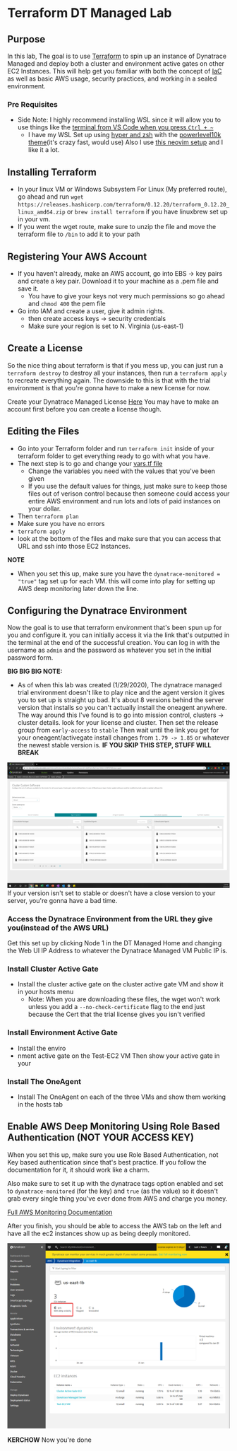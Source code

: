 # Terraform DT Managed Lab

## Purpose

In this lab, The goal is to use [Terraform](https://www.terraform.io/) to spin up an instance of Dynatrace Managed and deploy both a cluster and environment active gates on other EC2 Instances. This will help get you familiar with both the concept of [IaC](https://en.wikipedia.org/wiki/Infrastructure_as_code) as well as basic AWS usage, security practices, and working in a sealed environment. 

### Pre Requisites
* Side Note: I highly recommend installing WSL since it will allow you to use things like the [terminal from VS Code when you press `Ctrl + ~`](https://dev.to/micahshute/setting-up-windows-subsytem-for-linux-3b7n)
  * I have my WSL Set up using [hyper and zsh](https://medium.com/@ssharizal/hyper-js-oh-my-zsh-as-ubuntu-on-windows-wsl-terminal-8bf577cdbd97) with the [powerlevel10k theme](https://github.com/romkatv/powerlevel10k)(it's crazy fast, would use) Also I use [this neovim setup](https://github.com/Optixal/neovim-init.vim) and I like it a lot. 


## Installing Terraform

* In your linux VM or Windows Subsystem For Linux (My preferred route), go ahead and run `wget https://releases.hashicorp.com/terraform/0.12.20/terraform_0.12.20_linux_amd64.zip` or `brew install terraform` if you have linuxbrew set up in your vm. 
* If you went the wget route, make sure to unzip the file and move the terraform file to `/bin` to add it to your path
  



## Registering Your AWS Account

* If you haven't already, make an AWS account, go into EBS -> key pairs and create a key pair. Download it to your machine as a .pem file and save it. 
  * You have to give your keys not very much permissions so go ahead and `chmod 400` the pem file
* Go into IAM and create a user, give it admin rights. 
  * then create access keys -> security credentials 
  * Make sure your region is set to N. Virginia (us-east-1)

## Create a License 

So the nice thing about terraform is that if you mess up, you can just run a `terraform destroy` to destroy all your instances, then run a `terraform apply` to recreate everything again. The downside to this is that with the trial environment is that you're gonna have to make a new license for now. 

Create your Dynatrace Managed License [Here](https://mc-dev.internal.dynatracelabs.com/index.jsp#accounts)
You may have to make an account first before you can create a license though. 




## Editing the Files
* Go into your Terraform folder and run `terraform init` inside of your terraform folder to get everything ready to go with what you have. 
* The next step is to go and change your [vars.tf file](terraform/vars.tf)
  * Change the variables you need with the values that you've been given
  * If you use the default values for things, just make sure to keep those files out of verison control because then someone could access your entire AWS environment and run lots and lots of paid instances on your dollar. 
* Then `terraform plan`
* Make sure you have no errors
* `terraform apply`
* look at the bottom of the files and make sure that you can access that URL and ssh into those EC2 Instances.


**NOTE**
* When you set this up, make sure you have the `dynatrace-monitored = "true"` tag set up for each VM. this will come into play for setting up AWS deep monitoring later down the line. 


## Configuring the Dynatrace Environment
Now the goal is to use that terraform environment that's been spun up for you and configure it. you can initially access it via the link that's outputted in the terminal at the end of the successful creation. You can log in with the username as `admin` and the password as whatever you set in the initial password form.

**BIG BIG BIG NOTE:**
* As of when this lab was created (1/29/2020), The dynatrace managed trial environment doesn't like to play nice and the agent version it gives you to set up is straight up bad. It's about 8 versions behind the server version that installs so you can't actually install the oneagent anywhere. The way around this I've found is to go into mission control, clusters -> cluster details. look for your license and cluster. Then set the release group from `early-access` to `stable` Then wait until the link you get for your oneagent/activegate install changes from `1.79 -> 1.85` or whatever the newest stable version is. **IF YOU SKIP THIS STEP, STUFF WILL BREAK**  

![Agent License Version](/images/stable-mode-or-bust.png) If your version isn't set to stable or doesn't have a close version to your server, you're gonna have a bad time. 


### Access the Dynatrace Environment from the URL they give you(instead of the AWS URL)

Get this set up by clicking Node 1 in the DT Managed Home and changing the Web UI IP Address to whatever the Dynatrace Managed VM Public IP is.



### Install Cluster Active Gate
* Install the cluster active gate on the cluster active gate VM and show it in your hosts menu
  * Note: When you are downloading these files, the wget won't work unless you add a `--no-check-certificate` flag to the end just because the Cert that the trial license gives you isn't verified

### Install Environment Active Gate 
* Install the enviro
* nment active gate on the Test-EC2 VM Then show your active gate in your 

### Install The OneAgent
* Install The OneAgent on each of the three VMs and show them working in the hosts tab





## Enable AWS Deep Monitoring Using Role Based Authentication (NOT YOUR ACCESS KEY) 

When you set this up, make sure you use Role Based Authentication, not Key based authentication since that's best practice. If you follow the documentation for it, it should work like a charm. 

Also make sure to set it up with the dynatrace tags option enabled and set to `dynatrace-monitored` (for the key) and `true` (as the value) so it doesn't grab every single thing you've ever done from AWS and charge you money. 


[Full AWS Monitoring Documentation](https://www.dynatrace.com/support/help/technology-support/cloud-platforms/amazon-web-services/installation/aws-monitoring-with-dynatrace-managed/)

After you finish, you should be able to access the AWS tab on the left and have all the ec2 instances show up as being deeply monitored. 

![aws-deep-monitoring](/images/aws-deep-monitoring.png)

**KERCHOW** Now you're done